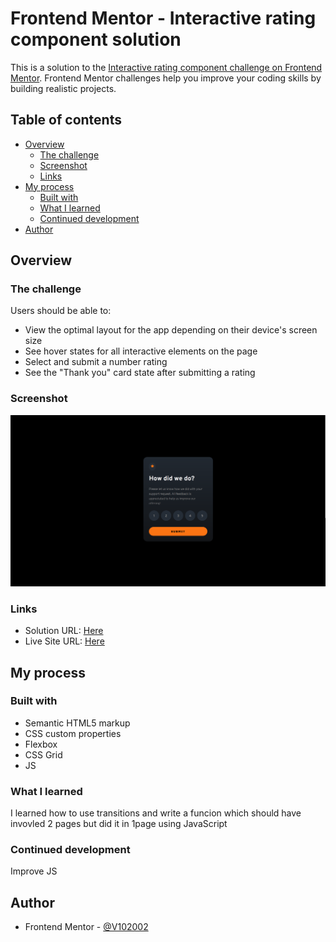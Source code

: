 # Frontend Mentor - Interactive rating component solution

This is a solution to the [Interactive rating component challenge on Frontend Mentor](https://www.frontendmentor.io/challenges/interactive-rating-component-koxpeBUmI). Frontend Mentor challenges help you improve your coding skills by building realistic projects. 

## Table of contents

- [Overview](#overview)
  - [The challenge](#the-challenge)
  - [Screenshot](#screenshot)
  - [Links](#links)
- [My process](#my-process)
  - [Built with](#built-with)
  - [What I learned](#what-i-learned)
  - [Continued development](#continued-development)
- [Author](#author)

## Overview

### The challenge

Users should be able to:

- View the optimal layout for the app depending on their device's screen size
- See hover states for all interactive elements on the page
- Select and submit a number rating
- See the "Thank you" card state after submitting a rating

### Screenshot

![](./Screenshot%202024-07-18%20135900.png)

### Links

- Solution URL: [Here](https://www.frontendmentor.io/solutions/interactive-rating-using-js-kEzSDRgD2h)
- Live Site URL: [Here](https://v102002.github.io/Frontend-Projects/Interactive-Rating-Component/index.html)

## My process

### Built with

- Semantic HTML5 markup
- CSS custom properties
- Flexbox
- CSS Grid
- JS

### What I learned

I learned how to use transitions and write a funcion which should have invovled 2 pages but did it in 1page using JavaScript

### Continued development

Improve JS



## Author
- Frontend Mentor - [@V102002](https://www.frontendmentor.io/profile/V102002)




